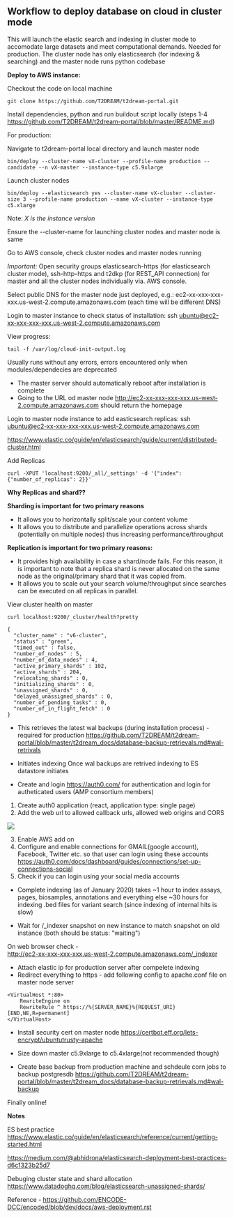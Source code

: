 
## Workflow to deploy database on cloud in cluster mode

This will launch the elastic search and indexing in cluster mode to accomodate large datasets and meet computational demands. Needed for production. The cluster node has only elasticsearch (for indexing & searching) and the master node runs python codebase 

**Deploy to AWS instance:**

Checkout the code on local machine

```
git clone https://github.com/T2DREAM/t2dream-portal.git
```
Install dependencies, python and run buildout script locally (steps 1-4 https://github.com/T2DREAM/t2dream-portal/blob/master/README.md)

For production:

Navigate to t2dream-portal local directory and launch master node

```
bin/deploy --cluster-name vX-cluster --profile-name production --candidate --n vX-master --instance-type c5.9xlarge
```

Launch cluster nodes

```
bin/deploy --elasticsearch yes --cluster-name vX-cluster --cluster-size 3 --profile-name production --name vX-cluster --instance-type c5.xlarge

```

Note: *X is the instance version*

Ensure the --cluster-name for launching cluster nodes and master node is same

Go to AWS console, check cluster nodes and master nodes running

*Important:* Open security groups elasticsearch-https (for elasticsearch cluster mode), ssh-http-https and t2dkp (for REST_API connection) for master and all the cluster nodes individually via. AWS console.

Select public DNS for the master node just deployed, e.g.:
ec2-xx-xxx-xxx-xxx.us-west-2.compute.amazonaws.com (each time will be different DNS)

Login to master instance to check status of installation:
ssh ubuntu@ec2-xx-xxx-xxx-xxx.us-west-2.compute.amazonaws.com

View progress:
```
tail -f /var/log/cloud-init-output.log
```

Usually runs without any errors, errors encountered only when modules/dependecies are deprecated

* The master server should automatically reboot after installation is complete
* Going to the URL od master node http://ec2-xx-xxx-xxx-xxx.us-west-2.compute.amazonaws.com should return the homepage

Login to master node instance to add easticsearch replicas:
ssh ubuntu@ec2-xx-xxx-xxx-xxx.us-west-2.compute.amazonaws.com


https://www.elastic.co/guide/en/elasticsearch/guide/current/distributed-cluster.html

Add Replicas
```
curl -XPUT 'localhost:9200/_all/_settings' -d '{"index": {"number_of_replicas": 2}}'
```

**Why Replicas and shard??**

**Sharding is important for two primary reasons**
* It allows you to horizontally split/scale your content volume
* It allows you to distribute and parallelize operations across shards (potentially on multiple nodes) thus increasing performance/throughput 

**Replication is important for two primary reasons:**

* It provides high availability in case a shard/node fails. For this reason, it is important to note that a replica shard is never allocated on the same node as the original/primary shard that it was copied from. 
* It allows you to scale out your search volume/throughput since searches can be executed on all replicas in parallel. 


View cluster health on master
```
curl localhost:9200/_cluster/health?pretty
```

```
{
  "cluster_name" : "v6-cluster",
  "status" : "green",
  "timed_out" : false,
  "number_of_nodes" : 5,
  "number_of_data_nodes" : 4,
  "active_primary_shards" : 102,
  "active_shards" : 204,
  "relocating_shards" : 0,
  "initializing_shards" : 0,
  "unassigned_shards" : 0,
  "delayed_unassigned_shards" : 0,
  "number_of_pending_tasks" : 0,
  "number_of_in_flight_fetch" : 0
}
```

* This retrieves the latest wal backups (during installation process) - required for production
https://github.com/T2DREAM/t2dream-portal/blob/master/t2dream_docs/database-backup-retrievals.md#wal-retrivals

* Initiates indexing
Once wal backups are retrived indexing to ES datastore initiates 

* Create and login https://auth0.com/ for authentication and login for autheticated users (AMP consortium members)
1. Create auth0 application (react, application type: single page) 
2. Add the web url to allowed callback urls, allowed web origins and CORS

![](https://github.com/T2DREAM/t2dream-portal/blob/master/t2dream_docs/auth0.png)

3. Enable AWS add on
4. Configure and enable connections for GMAIL(google account), Facebook, Twitter etc. so that user can login using these accounts 
https://auth0.com/docs/dashboard/guides/connections/set-up-connections-social
5. Check if you can login using your social media accounts

* Complete indexing (as of January 2020) takes ~1 hour to index assays, pages, biosamples, annotations and everything else ~30 hours for indexing .bed files for variant search (since indexing of internal hits is slow) 

* Wait for /_indexer snapshot on new instance to match snapshot on old instance (both should be status: "waiting")

On web browser check -  
http://ec2-xx-xxx-xxx-xxx.us-west-2.compute.amazonaws.com/_indexer

* Attach elastic ip for production server after compelete indexing
* Redirect everything to https - add following config to apache.conf file on master node server
```
<VirtualHost *:80>
    RewriteEngine on
    RewriteRule ^ https://%{SERVER_NAME}%{REQUEST_URI} [END,NE,R=permanent]
</VirtualHost>
```

* Install security cert on master node https://certbot.eff.org/lets-encrypt/ubuntutrusty-apache
* Size down master c5.9xlarge to c5.4xlarge(not recommended though)

* Create base backup from production machine and schdeule corn jobs to backup postgresdb
https://github.com/T2DREAM/t2dream-portal/blob/master/t2dream_docs/database-backup-retrievals.md#wal-backup

Finally online!

**Notes**

ES best practice 
https://www.elastic.co/guide/en/elasticsearch/reference/current/getting-started.html

https://medium.com/@abhidrona/elasticsearch-deployment-best-practices-d6c1323b25d7

Debuging cluster state and shard allocation
https://www.datadoghq.com/blog/elasticsearch-unassigned-shards/

Reference - https://github.com/ENCODE-DCC/encoded/blob/dev/docs/aws-deployment.rst


